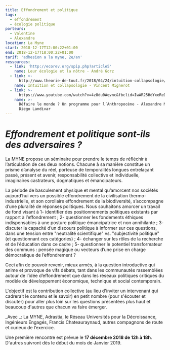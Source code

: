 ```yaml
---
title: Effondrement et politique
tags:
  - effondrement
  - écologie politique
porteurs:
  - Valentine
  - Alexandre
location: La Myne
start: 2018-12-17T12:00:22+01:00
end: 2018-12-17T18:00:22+01:00
tarif: 'adhesion a la myne, 2e/an'
ressources:
  - link: 'http://ecorev.org/spip.php?article5'
    name: Leur écologie et la nôtre - André Gorz
  - link: >-
      http://www.theorie-de-tout.fr/2018/04/24/intuition-collapsologie/?fbclid=IwAR3s96_Z0CSUeFV2P3qltnaKDQXbtYhejKN_i_O_CmhycdXRdCUlWA0ahaY
    name: Intuition et collapsologie - Vincent Mignerot
  - link: >-
      https://www.youtube.com/watch?v=4z8du0Aqvnc&fbclid=IwAR25HdYxeReDfEHKEhiB8iNczsPTCs4Ft2DgtmGIOSQOIzelVwWHXeH0eps
    name: >-
      Défaire le monde ? Un programme pour l’Anthropocène - Alexandre Monnin /
      Diego Landivar
---
```

# _Effondrement et politique sont-ils des adversaires ?_



La MYNE propose un séminaire pour prendre le temps de réfléchir à l’articulation de ces deux notions. Chacune à sa manière constitue un prisme d’analyse du réel, porteuse de temporalités longues entrelaçant passé, présent et avenir, responsabilité collective et individuelle, imaginaires castrateurs, dogmatiques et émancipateurs. 

La période de basculement physique et mental qu’amorcent nos sociétés aujourd’hui vers un possible effondrement de la civilisation thermo-industrielle, et son corollaire effondrement de la biodiversité, s’accompagne d’une pluralité de réponses politiques. Nous souhaitons amorcer un travail de fond visant à 1- identifier des positionnements politiques existants par rapport à l’effondrement ; 2- questionner les fondements éthiques indispensables à une posture politique émancipatrice et non annihilante ; 3- discuter la capacité d’un discours politique à informer sur ces questions, dans une tension entre "neutralité scientifique" vs. "subjectivité politique" (et questionnant ces catégories) ; 4- échanger sur les rôles de la recherche et de l’éducation dans ce cadre ; 5- questionner le potentiel transformateur des communs : pensée magique ou vecteurs d’une prise en charge démocratique de l’effondrement ?

Ceci afin de pouvoir revenir, mieux armés, à la question introductive qui anime et provoque de vifs débats, tant dans les communautés rassemblées autour de l’idée d’effondrement que dans les réseaux politiques critiques du modèle de développement économique, technique et social contemporain.

L'objectif est la contribution collective (au lieu d'inviter un intervenant qui cadrerait le contenu et le savoir) en petit nombre (pour s'écouter et discuter) pour aller plus loin sur les questions présentées plus haut et beaucoup d'autres que chacun va faire émerger.

_Avec _: La MYNE, Adrastia, le Réseau Universités pour la Décroissance, Ingénieurs Engagés, Francis Chateauraynaud, autres compagnons de route et curieux de l’exercice.

Une première rencontre est prévue le **17 décembre 2018 de 12h à 18h**. D'autres suivront dès le début du mois de Janvier 2019.
